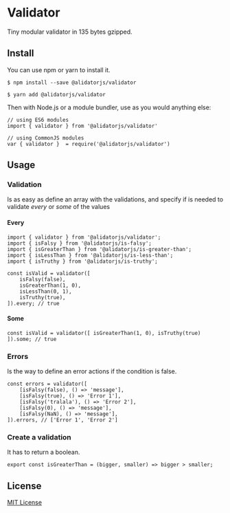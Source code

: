 # Validator

Tiny modular validator in 135 bytes gzipped.

## Install

You can use npm or yarn to install it.

`$ npm install --save @alidatorjs/validator`

`$ yarn add @alidatorjs/validator`

Then with Node.js or a module bundler, use as you would anything else:

```
// using ES6 modules
import { validator } from '@alidatorjs/validator'

// using CommonJS modules
var { validator }  = require('@alidatorjs/validator')
```

## Usage

### Validation

Is as easy as define an array with the validations, and specify if is needed to validate *every* or *some* of the values

#### Every

```
import { validator } from '@alidatorjs/validator';
import { isFalsy } from '@alidatorjs/is-falsy';
import { isGreaterThan } from '@alidatorjs/is-greater-than';
import { isLessThan } from '@alidatorjs/is-less-than';
import { isTruthy } from '@alidatorjs/is-truthy';

const isValid = validator([
    isFalsy(false),
    isGreaterThan(1, 0),
    isLessThan(0, 1),
    isTruthy(true),
]).every; // true
```

#### Some

```
const isValid = validator([ isGreaterThan(1, 0), isTruthy(true) ]).some; // true
```

### Errors

Is the way to define an error actions if the condition is false.

```
const errors = validator([
    [isFalsy(false), () => 'message'],
    [isFalsy(true), () => 'Error 1'],
    [isFalsy('tralala'), () => 'Error 2'],
    [isFalsy(0), () => 'message'],
    [isFalsy(NaN), () => 'message'],
]).errors, // ['Error 1', 'Error 2']
``` 

### Create a validation

It has to return a boolean.

```
export const isGreaterThan = (bigger, smaller) => bigger > smaller;
```

## License

[MIT License]((https://github.com/gc-victor/alidatorjs/blob/master/LICENSE.md))
